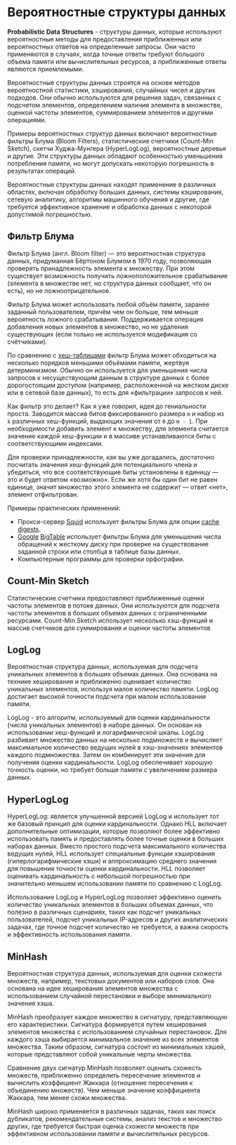 # Вероятностные структуры данных

**Probabilistic Data Structures** - структуры данных, которые используют вероятностные методы для предоставления приближенных или вероятностных ответов на определенные запросы. Они часто применяются в случаях, когда точные ответы требуют большого объема памяти или вычислительных ресурсов, а приближенные ответы являются приемлемыми.

Вероятностные структуры данных строятся на основе методов вероятностной статистики, хэширования, случайных чисел и других подходов. Они обычно используются для решения задач, связанных с подсчетом элементов, определением наличия элемента в множестве, оценкой частоты элементов, суммированием элементов и другими операциями.

Примеры вероятностных структур данных включают вероятностные фильтры Блума (Bloom Filters), статистические счетчики (Count-Min Sketch), скетчи Худжа-Мунгера (HyperLogLog), вероятностные деревья и другие. Эти структуры данных обладают особенностью уменьшения потребления памяти, но могут допускать некоторую погрешность в результатах операций.

Вероятностные структуры данных находят применение в различных областях, включая обработку больших данных, системы кэширования, сетевую аналитику, алгоритмы машинного обучения и другие, где требуется эффективное хранение и обработка данных с некоторой допустимой погрешностью.

## Фильтр Блума

Фильтр Блума (англ. Bloom filter) — это вероятностная структура данных, придуманная Бёртоном Блумом в 1970 году, позволяющая проверять принадлежность элемента к множеству. При этом существует возможность получить ложноположительное срабатывание (элемента в множестве нет, но структура данных сообщает, что он есть), но не ложноотрицательное.

Фильтр Блума может использовать любой объём памяти, заранее заданный пользователем, причём чем он больше, тем меньше вероятность ложного срабатывания. Поддерживается операция добавления новых элементов в множество, но не удаления существующих (если только не используется модификация со счётчиками).

По сравнению с [хеш-таблицами](https://ru.wikipedia.org/wiki/Хеш-таблица) фильтр Блума может обходиться на несколько порядков меньшими объёмами памяти, жертвуя детерминизмом. Обычно он используется для уменьшения числа запросов к несуществующим данным в структуре данных с более дорогостоящим доступом (например, расположенной на жестком диске или в сетевой базе данных), то есть для «фильтрации» запросов к ней.


Как фильтр это делает? Как я уже говорил, идея до гениальности проста. Заводится массив битов фиксированного размера `m` и набор из `k` различных хеш-функций, выдающих значения от `0` до `m - 1`. При необходимости добавить элемент к множеству, для элемента считается значение каждой хеш-функции и в массиве устанавливаются биты с соответствующими индексами.

Для проверки принадлежности, как вы уже догадались, достаточно посчитать значения хеш-функций для потенциального члена и убедиться, что все соответствующие биты установлены в единицу — это и будет ответом «возможно». Если же хотя бы один бит не равен единице, значит множество этого элемента не содержит — ответ «нет», элемент отфильтрован.

Примеры практических применений:

- Прокси-сервер [Squid](https://ru.wikipedia.org/wiki/Squid) использует фильтры Блума для опции [cache digests](http://wiki.squid-cache.org/SquidFaq/CacheDigests).
- [Google](https://ru.wikipedia.org/wiki/Google_(компания)) [BigTable](https://ru.wikipedia.org/wiki/BigTable) использует фильтры Блума для уменьшения числа обращений к жесткому диску при проверке на существование заданной строки или столбца в таблице базы данных.
- Компьютерные программы для проверки орфографии.

## Count-Min Sketch

Статистические счетчики предоставляют приближенные оценки частоты элементов в потоке данных. Они используются для подсчета частоты элементов в больших объемах данных с ограниченными ресурсами. Count-Min Sketch использует несколько хэш-функций и массив счетчиков для суммирования и оценки частоты элементов

## LogLog

Вероятностная структура данных, используемая для подсчета уникальных элементов в больших объемах данных. Она основана на технике хеширования и приближенно оценивает количество уникальных элементов, используя малое количество памяти. LogLog достигает высокой точности подсчета при малом использовании памяти.

LogLog - это алгоритм, используемый для оценки кардинальности (числа уникальных элементов) в наборе данных. Он основан на использовании хеш-функций и логарифмической шкалы. LogLog разбивает множество данных на несколько подмножеств и вычисляет максимальное количество ведущих нулей в хэш-значениях элементов каждого подмножества. Затем он комбинирует эти значения для получения оценки кардинальности. LogLog обеспечивает хорошую точность оценки, но требует больше памяти с увеличением размера данных.

## HyperLogLog

HyperLogLog: является улучшенной версией LogLog и использует тот же базовый принцип для оценки кардинальности. Однако HLL включает дополнительные оптимизации, которые позволяют более эффективно использовать память и предоставлять более точные оценки в больших наборах данных. Вместо простого подсчета максимального количества ведущих нулей, HLL использует специальные функции хэширования (гиперлогарифмические хэши) и аппроксимацию среднего значения для повышения точности оценки кардинальности. HLL позволяет оценивать кардинальность с небольшой погрешностью при значительно меньшем использовании памяти по сравнению с LogLog.

Использование LogLog и HyperLogLog позволяет эффективно оценить количество уникальных элементов в больших объемах данных, что полезно в различных сценариях, таких как подсчет уникальных пользователей, подсчет уникальных IP-адресов и других аналитических задачах, где точное подсчет количество не требуется, а важна скорость и эффективность использования памяти.

## MinHash

Вероятностная структура данных, используемая для оценки схожести множеств, например, текстовых документов или наборов слов. Она основана на идее хеширования элементов множества с использованием случайной перестановки и выборе минимального значения хэша. 

MinHash преобразует каждое множество в сигнатуру, представляющую его характеристики. Сигнатура формируется путем хеширования элементов множества с использованием случайных перестановок. Для каждого хэша выбирается минимальное значение из всех элементов множества. Таким образом, сигнатура состоит из минимальных хэшей, которые представляют собой уникальные черты множества.

Сравнение двух сигнатур MinHash позволяет оценить схожесть множеств, приближенно определить пересечение элементов и вычислить коэффициент Жаккара (отношение пересечения к объединению множеств). Чем меньше значение коэффициента Жаккара, тем менее схожи множества.

MinHash широко применяется в различных задачах, таких как поиск дубликатов, рекомендательные системы, анализ текстов и множество других, где требуется быстрая оценка схожести множеств при эффективном использовании памяти и вычислительных ресурсов.